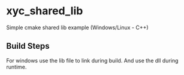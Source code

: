 # xyc_shared_lib
Simple cmake shared lib example (Windows/Linux - C++)


## Build Steps
For windows use the lib file to link during build. And use the dll during runtime.

